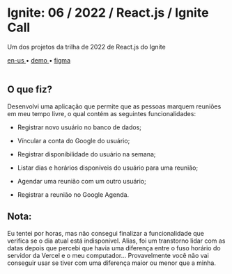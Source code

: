 <div valing="top">
  <h1>Ignite: 06 / <span>2022</span> / React.js / Ignite Call</h1>
  <p>Um dos projetos da trilha de 2022 de React.js do Ignite</p>
  <nav>
    <div id="repository-buttons"/>
    <a class="navigation-link disabled" href="https://github.com/L-Marcel/ignite-06-reactjs-2022-ignite-call/blob/main/README.en-US.md" target="__blank__">
      en-us
    </a>
    <span class="disabled">•</span>
    <a class="navigation-link" href="https://ignite-06-reactjs-2022-ignite-call.vercel.app/" target="__blank__">
      demo
    </a>
    <span>•</span>
    <a class="navigation-link" href="https://www.figma.com/file/69Xmjd50wGzTh0Fsfwa2Ff/Ignite-Call-(Copy)?node-id=0%3A1&t=vtsM0NVR7HbxfoF4-1" target="__blank__">
      figma
    </a>
  </nav>
</div>

<br/>

<div id="grid">
  <div id="grid-item">
    <h2>O que <span>fiz</span>?</h2>
    <p>Desenvolvi uma aplicação que permite que as pessoas <span>marquem reuniões</span> em meu tempo livre, o qual contém as seguintes funcionalidades:</p>
    <ul>
      <li id="checked"><p>Registrar novo usuário no banco de dados;</p></li>
      <li id="checked"><p>Víncular a conta do <span>Google</span> do usuário;</p></li>
      <li id="checked"><p>Registrar disponibilidade do usuário na semana;</p></li>
      <li id="checked"><p>Listar dias e horários disponíveis do usuário para uma reunião;</p></li>
      <li id="checked"><p>Agendar uma reunião com um outro usuário;</p></li>
      <li id="checked"><p>Registrar a reunião no <span>Google Agenda</span>.</p></li>
    </ul>
  </div>
</div>

<div id="grid">
  <div id="grid-item">
    <h2>Nota:</h2>
    <p>Eu tentei por horas, mas não consegui finalizar a funcionalidade que verifica se o dia atual está indisponível. Alias, foi um transtorno lidar com as datas depois que percebi que havia uma diferença entre o fuso horário do servidor da Vercel e o meu computador... Provavelmente você não vai conseguir usar se tiver com uma diferença maior ou menor que a minha.</p>
  </div>
</div>
